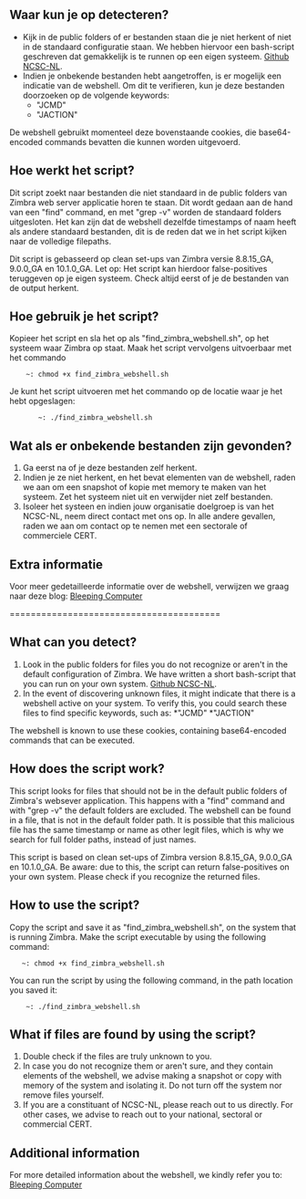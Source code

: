 ## Waar kun je op detecteren?
* Kijk in de public folders of er bestanden staan die je niet herkent of niet in de standaard configuratie staan. We hebben hiervoor een bash-script geschreven dat gemakkelijk is te runnen op een eigen systeem. [Github NCSC-NL](https://github.com/NCSC-NL/zimbra-webshell-scan).
* Indien je onbekende bestanden hebt aangetroffen, is er mogelijk een indicatie van de webshell. Om dit te verifieren, kun je deze bestanden doorzoeken op de volgende keywords:
	* "JCMD"
	* "JACTION" 

De webshell gebruikt momenteel deze bovenstaande cookies, die base64-encoded commands bevatten die kunnen worden uitgevoerd.

## Hoe werkt het script?
Dit script zoekt naar bestanden die niet standaard in de public folders van Zimbra web server applicatie horen te staan. Dit wordt gedaan aan de hand van een "find" command, en met "grep -v" worden de standaard folders uitgesloten. Het kan zijn dat de webshell dezelfde timestamps of naam heeft als andere standaard bestanden, dit is de reden dat we in het script kijken naar de volledige filepaths. 

Dit script is gebasseerd op clean set-ups van Zimbra versie 8.8.15_GA, 9.0.0_GA en 10.1.0_GA. 
Let op: Het script kan hierdoor false-positives teruggeven op je eigen systeem. Check altijd eerst of je de bestanden van de output herkent.

## Hoe gebruik je het script?
Kopieer het script en sla het op als "find_zimbra_webshell.sh", op het systeem waar Zimbra op staat.
Maak het script vervolgens uitvoerbaar met het commando
```
 	~: chmod +x find_zimbra_webshell.sh
```
Je kunt het script uitvoeren met het commando op de locatie waar je het hebt opgeslagen:
```
       ~: ./find_zimbra_webshell.sh
```

## Wat als er onbekende bestanden zijn gevonden?
1. Ga eerst na of je deze bestanden zelf herkent.
2. Indien je ze niet herkent, en het bevat elementen van de webshell, raden we aan om een snapshot of kopie met memory te maken van het systeem. Zet het systeem niet uit en verwijder niet zelf bestanden. 
3. Isoleer het systeen en indien jouw organisatie doelgroep is van het NCSC-NL, neem direct contact met ons op. In alle andere gevallen, raden we aan om contact op te nemen met een sectorale of commerciele CERT. 

## Extra informatie
Voor meer gedetailleerde informatie over de webshell, verwijzen we graag naar deze blog: 
[Bleeping Computer](https://www.bleepingcomputer.com/news/security/critical-zimbra-rce-flaw-exploited-to-backdoor-servers-using-emails/)


========================================
## What can you detect?
1. Look in the public folders for files you do not recognize or aren't in the default configuration of Zimbra. We have written a short bash-script that you can run on your own system. [Github NCSC-NL](https://github.com/NCSC-NL/zimbra-webshell-scan).
2. In the event of discovering unknown files, it might indicate that there is a webshell active on your system. To verify this, you could search these files to find specific keywords, such as:
	*"JCMD"
	*"JACTION"

The webshell is known to use these cookies, containing base64-encoded commands that can be executed.  

## How does the script work?
This script looks for files that should not be in the default public folders of Zimbra's websever application. This happens with a "find" command and with "grep -v" the default folders are excluded. The webshell can be found in a file, that is not in the default folder path. It is possible that this malicious file has the same timestamp or name as other legit files, which is why we search for full folder paths, instead of just names. 

This script is based on clean set-ups of Zimbra version 8.8.15_GA, 9.0.0_GA en 10.1.0_GA.
Be aware: due to this, the script can return false-positives on your own system. Please check if you recognize the returned files.

## How to use the script?
Copy the script and save it as "find_zimbra_webshell.sh", on the system that is running Zimbra.
Make the script executable by using the following command:
 ```
    ~: chmod +x find_zimbra_webshell.sh
```
You can run the script by using the following command, in the path location you saved it:
```
    ~: ./find_zimbra_webshell.sh
```
## What if files are found by using the script?
1. Double check if the files are truly unknown to you. 
2. In case you do not recognize them or aren't sure, and they contain elements of the webshell, we advise making a snapshot or copy with memory of the system and isolating it. Do not turn off the system nor remove files yourself.
3. If you are a constituant of NCSC-NL, please reach out to us directly. For other cases, we advise to reach out to your national, sectoral or commercial CERT.

## Additional information
For more detailed information about the webshell, we kindly refer you to:
[Bleeping Computer](https://www.bleepingcomputer.com/news/security/critical-zimbra-rce-flaw-exploited-to-backdoor-servers-using-emails/)


